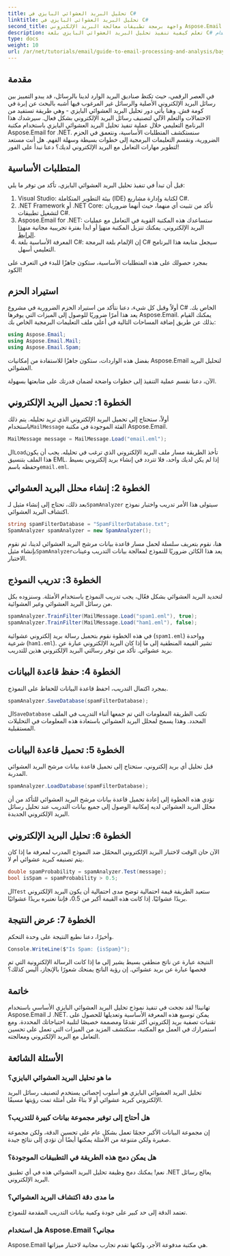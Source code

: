 ```yaml
---
title: تحليل البريد العشوائي البايزي في C#
linktitle: تحليل البريد العشوائي البايزي في C#
second_title: واجهة برمجة تطبيقات معالجة البريد الإلكتروني Aspose.Email .NET
description: تعلم كيفية تنفيذ تحليل البريد العشوائي البايزي بلغة C# باستخدام Aspose.Email. برنامج تعليمي خطوة بخطوة مع رؤى برمجية لتصفية البريد الإلكتروني بشكل فعال.
type: docs
weight: 10
url: /ar/net/tutorials/email/guide-to-email-processing-and-analysis/bayesian-spam-analysis-in-csharp/
---
```

## مقدمة

في العصر الرقمي، حيث تكتظ صناديق البريد الوارد لدينا بالرسائل، قد يبدو التمييز بين رسائل البريد الإلكتروني الأصلية والرسائل غير المرغوب فيها أشبه بالبحث عن إبرة في كومة قش. وهنا يأتي دور تحليل البريد العشوائي البايزي - وهي طريقة تستفيد من الاحتمالات والتعلم الآلي لتصنيف رسائل البريد الإلكتروني بشكل فعال. سيرشدك هذا البرنامج التعليمي خلال عملية تنفيذ تحليل البريد العشوائي البايزي باستخدام مكتبة Aspose.Email for .NET. سنستكشف المتطلبات الأساسية، ونتعمق في الحزم الضرورية، ونقسم التعليمات البرمجية إلى خطوات بسيطة وسهلة الفهم. هل أنت مستعد لتطوير مهارات التعامل مع البريد الإلكتروني لديك؟ دعنا نبدأ على الفور!

## المتطلبات الأساسية

قبل أن تبدأ في تنفيذ تحليل البريد العشوائي البايزي، تأكد من توفر ما يلي:

1. Visual Studio: بيئة التطوير المتكاملة (IDE) لكتابة وإدارة مشاريع C#.
2. .NET Framework أو .NET Core: تأكد من تثبيت أي منهما، حيث أنهما ضروريان لتشغيل تطبيقات C#.
3. Aspose.Email for .NET: ستساعدك هذه المكتبة القوية في التعامل مع عمليات البريد الإلكتروني. يمكنك تنزيل المكتبة من[هنا](https://releases.aspose.com/email/net/) أو ابدأ بفترة تجريبية مجانية من[هذا الرابط](https://releases.aspose.com/).
4. المعرفة الأساسية بلغة C#: إن الإلمام بلغة البرمجة C# سيجعل متابعة هذا البرنامج التعليمي أسهل.

بمجرد حصولك على هذه المتطلبات الأساسية، ستكون جاهزًا للبدء في التعرف على الكود!

## استيراد الحزم

أولاً وقبل كل شيء، دعنا نتأكد من استيراد الحزم الضرورية في مشروع C# الخاص بك. يعد هذا أمرًا ضروريًا للوصول إلى الميزات التي يوفرها Aspose.Email. يمكنك القيام بذلك عن طريق إضافة المساحات التالية في أعلى ملف التعليمات البرمجية الخاص بك:

```csharp
using Aspose.Email;
using Aspose.Email.Mail;
using Aspose.Email.Spam;
```

بفضل هذه الواردات، ستكون جاهزًا للاستفادة من إمكانيات Aspose.Email لتحليل البريد العشوائي.

الآن، دعنا نقسم عملية التنفيذ إلى خطوات واضحة لضمان قدرتك على متابعتها بسهولة.

## الخطوة 1: تحميل البريد الإلكتروني

 أولاً، ستحتاج إلى تحميل البريد الإلكتروني الذي تريد تحليله. يتم ذلك باستخدام`MailMessage` الفئة الموجودة في مكتبة Aspose.Email. 

```csharp
MailMessage message = MailMessage.Load("email.eml");
```

 ال`Load`تأخذ الطريقة مسار ملف البريد الإلكتروني الذي ترغب في تحليله. يجب أن يكون هذا الملف بتنسيق EML. إذا لم يكن لديك واحد، فلا تتردد في إنشاء بريد إلكتروني بسيط وحفظه باسم`email.eml`.

## الخطوة 2: إنشاء محلل البريد العشوائي

 بعد ذلك، تحتاج إلى إنشاء مثيل لـ`SpamAnalyzer` سيتولى هذا الأمر تدريب واختبار نموذج اكتشاف البريد العشوائي.

```csharp
string spamFilterDatabase = "SpamFilterDatabase.txt";
SpamAnalyzer spamAnalyzer = new SpamAnalyzer();
```

 هنا، نقوم بتعريف سلسلة لحمل مسار قاعدة بيانات مرشح البريد العشوائي لدينا، ثم نقوم بإنشاء مثيل`SpamAnalyzer`يعد هذا الكائن ضروريًا للنموذج لمعالجة بيانات التدريب وعينات الاختبار.

## الخطوة 3: تدريب النموذج

لتحديد البريد العشوائي بشكل فعّال، يجب تدريب النموذج باستخدام الأمثلة. وسنزوده بكل من رسائل البريد العشوائي وغير العشوائية.

```csharp
spamAnalyzer.TrainFilter(MailMessage.Load("spam1.eml"), true);
spamAnalyzer.TrainFilter(MailMessage.Load("ham1.eml"), false);
```

في هذه الخطوة نقوم بتحميل رسالة بريد إلكتروني عشوائية (`spam1.eml`) وواحدة شرعية (`ham1.eml`). تشير القيمة المنطقية إلى ما إذا كان البريد الإلكتروني عبارة عن بريد عشوائي. تأكد من توفر رسالتي البريد الإلكتروني هذين للتدريب.

## الخطوة 4: حفظ قاعدة البيانات

بمجرد اكتمال التدريب، احفظ قاعدة البيانات للحفاظ على النموذج.

```csharp
spamAnalyzer.SaveDatabase(spamFilterDatabase);
```

 ال`SaveDatabase` تكتب الطريقة المعلومات التي تم جمعها أثناء التدريب في الملف المحدد. وهذا يسمح لمحلل البريد العشوائي باستعادة هذه المعلومات في التحليلات المستقبلية.

## الخطوة 5: تحميل قاعدة البيانات

قبل تحليل أي بريد إلكتروني، ستحتاج إلى تحميل قاعدة بيانات مرشح البريد العشوائي المدربة.

```csharp
spamAnalyzer.LoadDatabase(spamFilterDatabase);
```

تؤدي هذه الخطوة إلى إعادة تحميل قاعدة بيانات مرشح البريد العشوائي للتأكد من أن محلل البريد العشوائي لديه إمكانية الوصول إلى جميع بيانات التدريب عند تحليل رسائل البريد الإلكتروني الجديدة.

## الخطوة 6: تحليل البريد الإلكتروني

الآن حان الوقت لاختبار البريد الإلكتروني المحمّل ضد النموذج المدرب لمعرفة ما إذا كان يتم تصنيفه كبريد عشوائي أم لا. 

```csharp
double spamProbability = spamAnalyzer.Test(message);
bool isSpam = spamProbability > 0.5;
```

 ال`Test` ستعيد الطريقة قيمة احتمالية توضح مدى احتمالية أن يكون البريد الإلكتروني بريدًا عشوائيًا. إذا كانت هذه القيمة أكبر من 0.5، فإننا نعتبره بريدًا عشوائيًا.

## الخطوة 7: عرض النتيجة

وأخيرًا، دعنا نطبع النتيجة على وحدة التحكم.

```csharp
Console.WriteLine($"Is Spam: {isSpam}");
```

النتيجة عبارة عن ناتج منطقي بسيط يشير إلى ما إذا كانت الرسالة الإلكترونية التي تم فحصها عبارة عن بريد عشوائي. إن رؤية الناتج يمنحك شعورًا بالإنجاز، أليس كذلك؟

## خاتمة

تهانينا! لقد نجحت في تنفيذ نموذج تحليل البريد العشوائي البايزي الأساسي باستخدام Aspose.Email لـ .NET. يمكن توسيع هذه المعرفة الأساسية وتعديلها للحصول على تقنيات تصفية بريد إلكتروني أكثر تقدمًا ومصممة خصيصًا لتلبية احتياجاتك المحددة. ومع استمرارك في العمل مع المكتبة، ستكتشف المزيد من الميزات التي تعمل على تحسين التعامل مع البريد الإلكتروني ومعالجته.

## الأسئلة الشائعة 

### ما هو تحليل البريد العشوائي البايزي؟
تحليل البريد العشوائي البايزي هو أسلوب إحصائي يستخدم لتصنيف رسائل البريد الإلكتروني كبريد عشوائي أو لا بناءً على أمثلة تمت رؤيتها مسبقًا.

### هل أحتاج إلى توفير مجموعة بيانات كبيرة للتدريب؟
إن مجموعة البيانات الأكبر حجمًا تعمل بشكل عام على تحسين الدقة، ولكن مجموعة صغيرة ولكن متنوعة من الأمثلة يمكنها أيضًا أن تؤدي إلى نتائج جيدة.

### هل يمكن دمج هذه الطريقة في التطبيقات الموجودة؟
نعم! يمكنك دمج وظيفة تحليل البريد العشوائي هذه في أي تطبيق .NET يعالج رسائل البريد الإلكتروني.

### ما مدى دقة اكتشاف البريد العشوائي؟
تعتمد الدقة إلى حد كبير على جودة وكمية بيانات التدريب المقدمة للنموذج.

### هل استخدام Aspose.Email مجاني؟
Aspose.Email هي مكتبة مدفوعة الأجر، ولكنها تقدم تجارب مجانية لاختبار ميزاتها.
